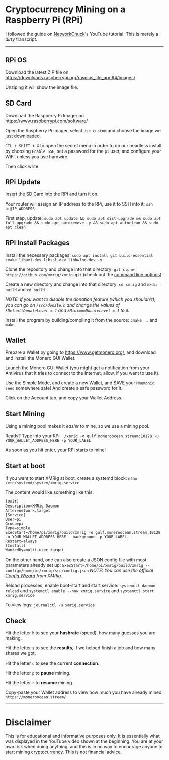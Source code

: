 # Cryptocurrency Mining on a Raspberry Pi (RPi)

I followed the guide on [NetworkChuck](https://youtu.be/hHtGN_JzoP8)'s YouTube tutorial. This is merely a _dirty_ transcript.

* * * * * * * * 

## RPi OS

Download the latest ZIP file on https://downloads.raspberrypi.org/raspios_lite_arm64/images/

Unziping it will show the image file.

## SD Card

Download the Raspberry Pi Imager on https://www.raspberrypi.com/software/

Open the Raspberry Pi Imager, select ```use custom``` and choose the image we just downloaded.

```CTL + SHIFT + X``` to open the secret menu in order to do our headless install by choosing ```Enable SSH```, set a password for the ```pi``` user, and configure your WiFi, unless you use hardwire.

Then click write.

## RPi Update

Insert the SD Card into the RPi and turn it on.

Your router will assign an IP address to the RPi, use it to SSH into it: ```ssh pi@IP_ADDRESS```

First step, update: ```sudo apt update && sudo apt dist-upgrade && sudo apt full-upgrade && sudo apt autoremove -y && sudo apt autoclean && sudo apt clean```

## RPi Install Packages

Install the necessary packages: ```sudo apt install git build-essential cmake libuv1-dev libssl-dev libhwloc-dev -y```

Clone the repository and change into that directory: ```git clone https://github.com/xmrig/xmrig.git``` 
(check out the [command line options](https://xmrig.com/docs/miner/command-line-options))

Create a new directory and change into that directory: ```cd xmrig``` and ```mkdir build``` and ```cd build```

_NOTE: if you want to disable the donation feature (which you shouldn't), you can go on ```/src/donate.h``` and change the values of ```kDefaultDonateLevel = 1``` and ```kMinimumDonateLevel = 1``` to ```0```._

Install the program by building/compiling it from the source: ```cmake ..``` and ```make```

## Wallet

Prepare a Wallet by going to https://www.getmonero.org/, and download and install the Monero GUI Wallet.

Launch the Monero GUI Wallet (you might get a notification from your Antivirus that it tries to connect to the Internet, allow, if you want to use it).

Use the Simple Mode, and create a new Wallet, and SAVE your ```Mnemonic seed``` somewhere safe! And create a safe password for it.

Click on the Account tab, and copy your Wallet Address.

## Start Mining

Using a mining pool makes it _easier_ to mine, so we use a mining pool.

Ready? Type into your RPi: ```./xmrig -o gulf.moneroocean.stream:10128 -u YOUR_WALLET_ADDRESS_HERE -p YOUR_LABEL```

As soon as you hit enter, your RPi starts to mine!

## Start at boot

If you want to start XMRig at boot, create a systemd block: ```nano /etc/systemd/system/xmrig.service```

The content would like something like this:
```
[Unit]
Description=XMRig Daemon
After=network.target
[Service]
User=pi
Group=pi
Type=simple
ExecStart=/home/pi/xmrig/build/xmrig -o gulf.moneroocean.stream:10128 -u YOUR_WALLET_ADDRESS_HERE --background -p YOUR_LABEL
Restart=always
[Install]
WantedBy=multi-user.target
```

On the other hand, one can also create a JSON config file with most parameters already set up:
```ExecStart=/home/pi/xmrig/build/xmrig --config=/home/pi/xmrig/src/config.json```
_NOTE: You can use the official [Config Wizard](https://xmrig.com/wizard#start) from XMRig._

Reload processes, enable boot-start and start service: ```systemctl daemon-reload``` and ```systemctl enable --now xmrig.service``` and ```systemctl start xmrig.service```

To view logs: ```journalctl -u xmrig.service```

## Check

Hit the letter ```h``` to see your **hashrate** (speed), how many guesses you are making.

Hit the letter ```s``` to see the **results**, if we helped finish a job and how many shares we got.

Hit the letter ```c``` to see the current **connection**.

Hit the letter ```p``` to **pause** mining.

Hit the letter ```r``` to **resume** mining.

Copy-paste your Wallet address to view how much you have already mined: ```https://moneroocean.stream/```

* * * * * * * * 

# Disclaimer

This is for educational and informative purposes only. It is essentially what was displayed in the YouTube video shown at the beginning. You are at your own risk when doing anything, and this is in no way to encourage anyone to start mining cryptocurrency. This is not financial advice.

